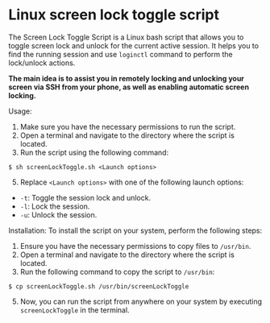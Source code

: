 # Linux screen lock toggle script
The Screen Lock Toggle Script is a Linux bash script that allows you to toggle screen lock and unlock for the current active session. 
It helps you to find the running session and use `loginctl` command to perform the lock/unlock actions.

<b>The main idea is to assist you in remotely locking and unlocking your screen via SSH from your phone, as well as enabling automatic screen locking.</b>

Usage:

1. Make sure you have the necessary permissions to run the script.
2. Open a terminal and navigate to the directory where the script is located.
3. Run the script using the following command:
```
$ sh screenLockToggle.sh <Launch options>
```


5. Replace `<Launch options>` with one of the following launch options:
- `-t`: Toggle the session lock and unlock.
- `-l`: Lock the session.
- `-u`: Unlock the session.

Installation:
To install the script on your system, perform the following steps:

1. Ensure you have the necessary permissions to copy files to `/usr/bin`.
2. Open a terminal and navigate to the directory where the script is located.
3. Run the following command to copy the script to `/usr/bin`:


```
$ cp screenLockToggle.sh /usr/bin/screenLockToggle
```

5. Now, you can run the script from anywhere on your system by executing `screenLockToggle` in the terminal.
